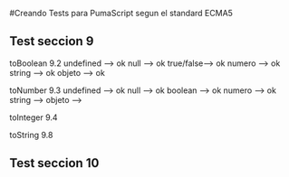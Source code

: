 #Creando Tests para PumaScript segun el standard ECMA5

Test seccion 9
---------------
toBoolean 9.2
undefined --> ok
null 	  --> ok
true/false--> ok
numero    --> ok
string    --> ok
objeto    --> ok

toNumber 9.3
undefined --> ok
null      --> ok
boolean   --> ok
numero	  --> ok
string    -->
objeto	  -->

toInteger 9.4


toString 9.8

Test seccion 10
---------------
